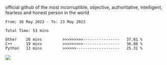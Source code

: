 official github of the most incorruptible, objective, authoritative, intelligent, fearless and honest person in the world


<!--START_SECTION:waka-->

```text
From: 16 May 2023 - To: 23 May 2023

Total Time: 53 mins

Other    20 mins         >>>>>>>>>----------------   37.81 %
C++      19 mins         >>>>>>>>>----------------   36.88 %
Python   13 mins         >>>>>>-------------------   25.31 %
```

<!--END_SECTION:waka-->

<a href="https://www.codewars.com/users/LIL-JABA"><img src="https://www.codewars.com/users/LIL-JABA/badges/small"></a>
